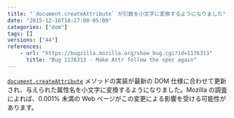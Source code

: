 ```yaml
---
title: "`document.createAttribute` が引数を小文字に変換するようになりました"
date: "2015-12-16T10:27:00-05:00"
categories: ["dom"]
tags: []
versions: ["44"]
references:
    - url: "https://bugzilla.mozilla.org/show_bug.cgi?id=1176313"
      title: "Bug 1176313 - Make Attr follow the spec again"
---
```

[`document.createAttribute`](https://developer.mozilla.org/ja/docs/Web/API/Document/createAttribute) メソッドの実装が最新の DOM 仕様に合わせて更新され、与えられた属性名を小文字に変換するようになりました。Mozilla の調査によれば、0.001% 未満の Web ページがこの変更による影響を受ける可能性があります。
